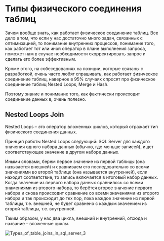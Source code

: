 # **Типы физического соединения таблиц**

Зачем вообще знать, как работает физическое соединение таблиц. Все дело в том, что если у нас достаточно много задач, связанных с оптимизацией, то понимание внутренних процессов, понимание того, как работает тот или иной оператор в плане выполнения запроса, поможет нам в случае необходимости скорректировать запрос и сделать его более эффективным.

Кроме этого, на собеседованиях на позиции, которые связаны с разработкой, очень часто любят спрашивать, как работает физическое соединение таблиц, наверное в 95% случаях спросят про физическое соединение таблиц Nested Loops, Merge и Hash.

Поэтому знание и понимание того, как фактически происходит соединение данных в, очень полезно.


## **Nested Loops Join**

Nested Loops – это оператор вложенных циклов, который отражает тип физического соединения данных.

Принцип работы Nested Loops следующий: SQL Server для каждого значения одного набора данных (обычно, где меньше записей), ищет соответствующее значение в другом наборе данных.

Иными словами, берем первое значение из первой таблицы (она называется внешней) и сравниваем его последовательно со всеми значениями во второй таблице (она называется внутренней), если находит соответствие, то запись включается в итоговый набор данных. Когда значение из первого набора данных сравнилось со всеми знамениями из второго набора, то берётся второе значение первого набора и снова происходит сравнение со всеми значениями из второго набора и так происходит до тех пор, пока каждое значение из первой таблицы, т.е. внешней, не будет сравнено с каждым значением из второй таблицы, т.е. внутренней.

Таким образом, у нас два цикла, внешний и внутренний, отсюда и название – вложенные циклы.

![Types_of_table_joins_in_sql_server_3](https://github.com/user-attachments/assets/6bb0bbc6-a5e2-40c3-ab5b-93ac8d1fbbc1)


